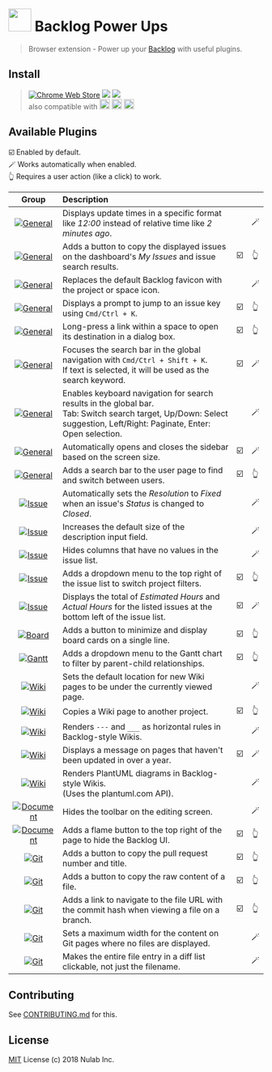 # <img src="icon128.png" width="45"> Backlog Power Ups

> Browser extension - Power up your [Backlog](https://backlog.com) with useful plugins.

## Install

> [![Chrome Web Store][chrome-web-store-versions-src]][chrome-web-store-url]
> [![][chrome-web-store-users-src]][chrome-web-store-url]
> [![][chrome-web-store-stars-src]][chrome-web-store-url]  
> also compatible with
> [<img src="https://cdnjs.cloudflare.com/ajax/libs/browser-logos/75.0.1/chrome/chrome.svg" width="20" alt="Google Chrome">][chrome-web-store-url]
> [<img src="https://cdnjs.cloudflare.com/ajax/libs/browser-logos/75.0.1/edge/edge.svg" width="20" alt="Microsoft Edge">][chrome-web-store-url]
> [<img src="https://cdnjs.cloudflare.com/ajax/libs/browser-logos/75.0.1/brave/brave.svg" width="20" alt="Brave">][chrome-web-store-url]

## Available Plugins

☑️ Enabled by default.  
🪄 Works automatically when enabled.  
👆 Requires a user action (like a click) to work.

|                               Group                               | Description                                                                                                                                                              |     |     |
| :---------------------------------------------------------------: | :----------------------------------------------------------------------------------------------------------------------------------------------------------------------- | :-: | :-: |
|        [![General][general-src]](plugins/absoluteDate.ts)         | Displays update times in a specific format like *12:00* instead of relative time like *2 minutes ago*.                                                                   |     | 🪄  |
|   [![General][general-src]](plugins/copyIssueKeyAndSubjects.ts)   | Adds a button to copy the displayed issues on the dashboard's *My Issues* and issue search results.                                                                      | ☑️  | 👆  |
|           [![General][general-src]](plugins/favicon.ts)           | Replaces the default Backlog favicon with the project or space icon.                                                                                                     |     | 🪄  |
|          [![General][general-src]](plugins/jumpIssue.ts)          | Displays a prompt to jump to an issue key using `Cmd/Ctrl + K`.                                                                                                          | ☑️  | 👆  |
|     [![General][general-src]](plugins/openInDialog/index.ts)      | Long-press a link within a space to open its destination in a dialog box.                                                                                                | ☑️  | 👆  |
|         [![General][general-src]](plugins/quickSearch.ts)         | Focuses the search bar in the global navigation with `Cmd/Ctrl + Shift + K`.<br>If text is selected, it will be used as the search keyword.                              | ☑️  | 🪄  |
|       [![General][general-src]](plugins/searchKeyboard.ts)        | Enables keyboard navigation for search results in the global bar.<br>Tab: Switch search target, Up/Down: Select suggestion, Left/Right: Paginate, Enter: Open selection. |     | 🪄  |
|      [![General][general-src]](plugins/sidebarAutoClose.ts)       | Automatically opens and closes the sidebar based on the screen size.                                                                                                     | ☑️  | 🪄  |
|     [![General][general-src]](plugins/userSwitcher/index.ts)      | Adds a search bar to the user page to find and switch between users.                                                                                                     | ☑️  | 👆  |
|         [![Issue][issue-src]](plugins/autoResolution.ts)          | Automatically sets the *Resolution* to *Fixed* when an issue's *Status* is changed to *Closed*.                                                                          |     | 🪄  |
|           [![Issue][issue-src]](plugins/extendDesc.ts)            | Increases the default size of the description input field.                                                                                                               |     | 🪄  |
|      [![Issue][issue-src]](plugins/hideEmptyColumn/index.ts)      | Hides columns that have no values in the issue list.                                                                                                                     |     | 🪄  |
|    [![Issue][issue-src]](plugins/projectIssueFilter/index.ts)     | Adds a dropdown menu to the top right of the issue list to switch project filters.                                                                                       | ☑️  | 👆  |
|         [![Issue][issue-src]](plugins/totalTime/index.ts)         | Displays the total of *Estimated Hours* and *Actual Hours* for the listed issues at the bottom left of the issue list.                                                   | ☑️  | 🪄  |
|       [![Board][board-src]](plugins/boardOneline/index.ts)        | Adds a button to minimize and display board cards on a single line.                                                                                                      | ☑️  | 👆  |
| [![Gantt][gantt-src]](plugins/ganttFilterParentAndChild/index.ts) | Adds a dropdown menu to the Gantt chart to filter by parent-child relationships.                                                                                         | ☑️  | 👆  |
|             [![Wiki][wiki-src]](plugins/childPage.ts)             | Sets the default location for new Wiki pages to be under the currently viewed page.                                                                                      |     | 🪄  |
|             [![Wiki][wiki-src]](plugins/copyWiki.ts)              | Copies a Wiki page to another project.                                                                                                                                   | ☑️  | 👆  |
|             [![Wiki][wiki-src]](plugins/hr/index.ts)              | Renders `---` and `___` as horizontal rules in Backlog-style Wikis.                                                                                                      |     | 🪄  |
|           [![Wiki][wiki-src]](plugins/oldPost/index.ts)           | Displays a message on pages that haven't been updated in over a year.                                                                                                    | ☑️  | 🪄  |
|             [![Wiki][wiki-src]](plugins/plantuml.ts)              | Renders PlantUML diagrams in Backlog-style Wikis.<br>(Uses the plantuml.com API).                                                                                        |     | 🪄  |
| [![Document][document-src]](plugins/hideDocumentToolbar/index.ts) | Hides the toolbar on the editing screen.                                                                                                                                 |     | 🪄  |
|       [![Document][document-src]](plugins/zenMode/index.ts)       | Adds a flame button to the top right of the page to hide the Backlog UI.                                                                                                 | ☑️  | 👆  |
|        [![Git][git-src]](plugins/copyPullSummary/index.ts)        | Adds a button to copy the pull request number and title.                                                                                                                 | ☑️  | 👆  |
|             [![Git][git-src]](plugins/copyRawFile.ts)             | Adds a button to copy the raw content of a file.                                                                                                                         | ☑️  | 👆  |
|            [![Git][git-src]](plugins/filePermalink.ts)            | Adds a link to navigate to the file URL with the commit hash when viewing a file on a branch.                                                                            | ☑️  | 👆  |
|       [![Git][git-src]](plugins/gitSmallContainer/index.ts)       | Sets a maximum width for the content on Git pages where no files are displayed.                                                                                          |     | 🪄  |
|      [![Git][git-src]](plugins/expandDiffFileLink/index.ts)       | Makes the entire file entry in a diff list clickable, not just the filename.                                                                                             |     | 🪄  |

## Contributing

See [CONTRIBUTING.md](CONTRIBUTING.md) for this.

## License

[MIT](LICENSE) License (c) 2018 Nulab Inc.

<!-- sources and urls -->

[chrome-web-store-url]: https://chromewebstore.google.com/detail/backlog-power-ups/oknjgkbkglfeeobjojelkbhfpjkgcndb
[chrome-web-store-versions-src]: https://img.shields.io/chrome-web-store/v/oknjgkbkglfeeobjojelkbhfpjkgcndb?style=for-the-badge
[chrome-web-store-users-src]: https://img.shields.io/chrome-web-store/users/oknjgkbkglfeeobjojelkbhfpjkgcndb?style=for-the-badge
[chrome-web-store-stars-src]: https://img.shields.io/chrome-web-store/stars/oknjgkbkglfeeobjojelkbhfpjkgcndb?style=for-the-badge
[general-src]: https://img.shields.io/badge/General-007BFF?style=flat-square
[issue-src]: https://img.shields.io/badge/Issue-28A745?style=flat-square
[board-src]: https://img.shields.io/badge/Board-17A2B8?style=flat-square
[gantt-src]: https://img.shields.io/badge/Gantt-9013FE?style=flat-square
[wiki-src]: https://img.shields.io/badge/Wiki-E85D04?style=flat-square
[document-src]: https://img.shields.io/badge/Document-4A4A4A?style=flat-square
[git-src]: https://img.shields.io/badge/Git-D94125?style=flat-square

